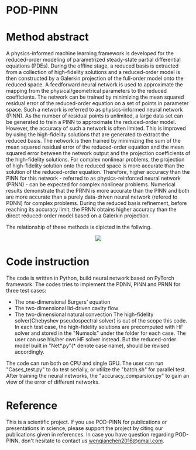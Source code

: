 POD-PINN
=====
# Method abstract
A physics-informed machine learning framework is developed for the reduced-order modeling of
parametrized steady-state partial differential equations (PDEs). During the offline stage, a reduced
basis is extracted from a collection of high-fidelity solutions and a reduced-order model is then
constructed by a Galerkin projection of the full-order model onto the reduced space. A feedforward
neural network is used to approximate the mapping from the physical/geometrical parameters to
the reduced coefficients. The network can be trained by minimizing the mean squared residual error
of the reduced-order equation on a set of points in parameter space. Such a network is referred to
as physics-informed neural network (PINN). As the number of residual points is unlimited, a large
data set can be generated to train a PINN to approximate the reduced-order model. However, the
accuracy of such a network is often limited. This is improved by using the high-fidelity solutions
that are generated to extract the reduced basis. The network is then trained by minimizing the
sum of the mean squared residual error of the reduced-order equation and the mean squared error
between the network output and the projection coefficients of the high-fidelity solutions. For complex
nonlinear problems, the projection of high-fidelity solution onto the reduced space is more accurate
than the solution of the reduced-order equation. Therefore, higher accuracy than the PINN for this
network - referred to as physics-reinforced neural network (PRNN) - can be expected for complex
nonlinear problems. Numerical results demonstrate that the PRNN is more accurate than the PINN
and both are more accurate than a purely data-driven neural network (refered to PDNN) for complex problems. During
the reduced basis refinement, before reaching its accuracy limit, the PRNN obtains higher accuracy
than the direct reduced-order model based on a Galerkin projection.

The relationship of these methods is dipicted in the follwing.

<p align="center">
  <img src="https://github.com/cwq2016/POD-PINN/blob/master/IMG/RelationshipChart.jpg">
</p>

# Code instruction
The code is written in Python, build neural network based on PyTorch framework. The codes tries to implement the PDNN, PINN and PRNN for three test cases:
* The one-dimensional Burgers’ equation
* The two-dimensional lid-driven cavity flow
* The two-dimensional natural convection
The high-fidelity solver(Chebyshev pseudospectral solver) is out of the scope this code. In each test case, the high-fidelity solutions are precomputed with HF solver and stored in the "Numsols" under the folder for each case. The user can use his/her own HF solver instead. But the reduced-order model built in "Net*.py"(* denote case name), should be revised accordingly.

The code can run both on CPU and single GPU. The user can run "Cases_test.py" to do test serially, or utilize the "batch.sh" for parallel test. After training the neural networks, the "accuracy_comparsion.py" to gain an view of the error of different networks.

# Reference
This is a scientific project. If you use POD-PINN for publications or presentations in science, please support the project by citing our publications given in references. In case you have question regarding POD-PINN, don't hesitate to contact us wenqianchen2016@gmail.com.
